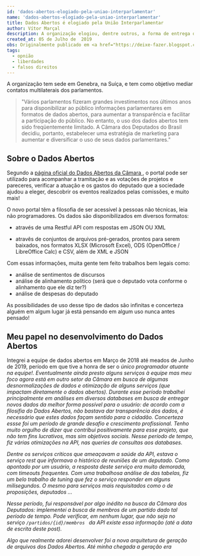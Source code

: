 ```yaml
---
id: 'dados-abertos-elogiado-pela-uniao-interparlamentar'
name: 'dados-abertos-elogiado-pela-uniao-interparlamentar'
title: Dados Abertos é elogiado pela União Interparlamentar
author: Vítor Marçal
description: A organização elogiou, dentre outros, a forma de entrega dos dados e a boa comunicação com a sociedade. Com muito orgulho, fui colaborador desse importante projeto para a sociedade civil.
created_at: 05 de Julho de  2019
obs: Originalmente publicado em <a href="https://deixe-fazer.blogspot.com/2015/01/em-defesa-da-menor-minoria.html" target="_blank" rel="noopener noreferrer">Deixe-Fazer</a>
tags:
  - opnião
  - liberdades
  - falsos direitos
---
```


A organização tem sede em Genebra, na Suíça, e tem como objetivo mediar contatos multilaterais dos parlamentos.

>"Vários parlamentos fizeram grandes investimentos nos últimos anos para disponibilizar ao público informações parlamentares em formatos de dados abertos, para aumentar a transparência e facilitar a participação do público. No entanto, o uso dos dados abertos tem sido freqüentemente limitado. A Câmara dos Deputados do Brasil decidiu, portanto, estabelecer uma estratégia de marketing para aumentar e diversificar o uso de seus dados parlamentares."

## Sobre o Dados Abertos

Segundo a <a href="https://dadosbaertos.camara.leg.br/" target="_blank" rel="noopener noreferrer">página oficial do Dados Abertos da Câmara </a>, o portal pode ser utilizado para acompanhar a tramitação e as votações de projetos e pareceres, verificar a atuação e os gastos do deputado que a sociedade ajudou a eleger, descobrir os eventos realizados pelas comissões, e muito mais!

O novo portal têm a filosofia de ser acessível à pessoas não técnicas, leia não programadores. Os dados são disponibilizados em diversos formatos:
  
  * através de uma Restful API com respostas em JSON OU XML
  
  * atravês de conjuntos de arquivos pré-gerados, prontos para serem baixados, nos formatos XLSX (Microsoft Excel), ODS (OpenOffice / LibreOffice Calc) e CSV, além de XML e JSON

Com essas informações, muita gente tem feito trabalhos bem legais como: 

  * análise de sentimentos de discursos
  * análise de alinhamento político (será que o deputado vota conforme o alinhamento que ele diz ter?)
  * análise de despesas do deputado 
 
As possibilidades de uso desse tipo de dados são infinitas e concerteza alguém em algum lugar já está pensando em algum uso nunca antes pensado!


## Meu papel no desenvolvimento do Dados Abertos

Integrei a equipe de dados abertos em Março de 2018 até meados de Junho de 2019, período em que tive a honra de ser o <em>único programador atuante na equipe<em>!. Eventualmente ainda presto alguns serviços à equipe mas meu foco agora está em outro setor da Câmara em busca de algumas desnormalizações de dados e otimização de alguns serviços (que impactam diretamente o dados abertos).
Durante esse período trabalhei principalmente em análises em diversos databases em busca de entregar novos dados da melhor forma possível para o usuário: de acordo com a filosifia do Dados Abertos, não bastava dar transparência dos dados, é necessário que estes dados façam sentido para o cidadão.
Concerteza essse foi um período de grande desafio e crescimento profissional. 
Tenho muito orgulho de dizer que contribui positivamente para esse projeto, que não tem fins lucrativos, mas sim objetivos sociais.
Nesse período de tempo, fiz várias otimizações na API, nas queries de consultas aos databases.

Dentre os serviços criticos que ameaçavam a saúde da API, estava o serviço rest que informava o histórico de reuniões de um deputado. Como apontado por um usuário, a resposta deste serviço era muito demorada, com timeouts frequentes.
Com uma trabalhosa análise de das tabelas, fiz um belo trabalho de tuning que fez o serviço responder em alguns milisegundos. O mesmo para serviços mais requisitados como o de proposições, deputados ...

Nesse período, fui responsável por algo inédito na busca da Câmara dos Deputados: implementei a busca de membros de um partido dado tal período de tempo. Pode verificar, em nenhum lugar, que não seja no serviço <code>/partidos/{id}/membros </code> da API existe essa informação (até a data de escrita deste post).

Algo que realmente adorei desenvolver foi a nova arquitetura de geração de arquivos dos Dados Abertos. Até minha chegada a geração era 
